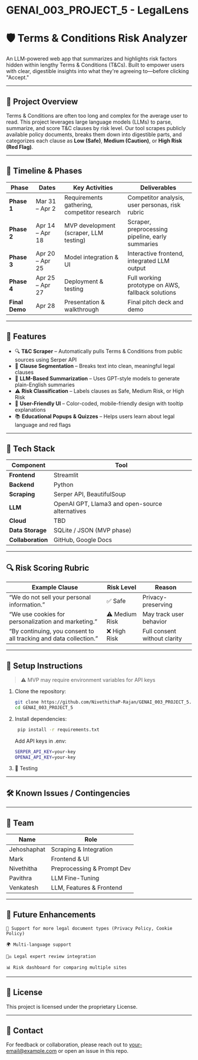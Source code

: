 # GENAI_003_PROJECT_5 - LegalLens

# 🛡️ Terms & Conditions Risk Analyzer

An LLM-powered web app that summarizes and highlights risk factors hidden within lengthy Terms & Conditions (T&Cs). Built to empower users with clear, digestible insights into what they're agreeing to—before clicking "Accept."

---

## 🚀 Project Overview

Terms & Conditions are often too long and complex for the average user to read. This project leverages large language models (LLMs) to parse, summarize, and score T&C clauses by risk level. Our tool scrapes publicly available policy documents, breaks them down into digestible parts, and categorizes each clause as **Low (Safe)**, **Medium (Caution)**, or **High Risk (Red Flag)**.

---

## 📅 Timeline & Phases

| Phase | Dates | Key Activities | Deliverables |
|-------|-------|----------------|--------------|
| **Phase 1** | Mar 31 – Apr 2 | Requirements gathering, competitor research | Competitor analysis, user personas, risk rubric |
| **Phase 2** | Apr 14 – Apr 18 | MVP development (scraper, LLM testing) | Scraper, preprocessing pipeline, early summaries |
| **Phase 3** | Apr 20 – Apr 25 | Model integration & UI | Interactive frontend, integrated LLM output |
| **Phase 4** | Apr 25 – Apr 27 | Deployment & testing | Full working prototype on AWS, fallback solutions |
| **Final Demo** | Apr 28 | Presentation & walkthrough | Final pitch deck and demo |

---

## 🧠 Features

- 🔍 **T&C Scraper** – Automatically pulls Terms & Conditions from public sources using Serper API
- 📄 **Clause Segmentation** – Breaks text into clean, meaningful legal clauses
- 🤖 **LLM-Based Summarization** – Uses GPT-style models to generate plain-English summaries
- ⚠️ **Risk Classification** – Labels clauses as Safe, Medium Risk, or High Risk
- 🎨 **User-Friendly UI** – Color-coded, mobile-friendly design with tooltip explanations
- 📚 **Educational Popups & Quizzes** – Helps users learn about legal language and red flags

---

## 🧩 Tech Stack

| Component | Tool |
|----------|------|
| **Frontend** | Streamlit |
| **Backend** | Python |
| **Scraping** | Serper API, BeautifulSoup |
| **LLM** | OpenAI GPT, Llama3 and open-source alternatives |
| **Cloud** | TBD |
| **Data Storage** | SQLite / JSON (MVP phase) |
| **Collaboration** | GitHub, Google Docs |

---

## 🔍 Risk Scoring Rubric

| Example Clause | Risk Level | Reason |
|----------------|------------|--------|
| “We do not sell your personal information.” | ✅ Safe | Privacy-preserving |
| “We use cookies for personalization and marketing.” | ⚠️ Medium Risk | May track user behavior |
| “By continuing, you consent to all tracking and data collection.” | ❌ High Risk | Full consent without clarity |

---

## 🔧 Setup Instructions

> ⚠️ MVP may require environment variables for API keys

1. Clone the repository:
   ```bash
   git clone https://github.com/NivethithaP-Rajan/GENAI_003_PROJECT_5.git
   cd GENAI_003_PROJECT_5
    ```
2. Install dependencies:
   ```bash
    pip install -r requirements.txt
    ```

    Add API keys in .env:
    ```bash
    SERPER_API_KEY=your-key
    OPENAI_API_KEY=your-key
    ```

3. 🧪 Testing



---

## 🛠️ Known Issues / Contingencies




---

## 👥 Team
| Name | Role |
|----------------|------------|
Jehoshaphat | Scraping & Integration
Mark | Frontend & UI
Nivethitha | Preprocessing & Prompt Dev
Pavithra | LLM Fine-Tuning
Venkatesh | LLM, Features & Frontend

---

## 📌 Future Enhancements

    📂 Support for more legal document types (Privacy Policy, Cookie Policy)

    🌍 Multi-language support

    🧑‍⚖️ Legal expert review integration

    📊 Risk dashboard for comparing multiple sites

---

## 💎 License

This project is licensed under the proprietary License.

---

## 💬 Contact

For feedback or collaboration, please reach out to your-email@example.com or open an issue in this repo.
